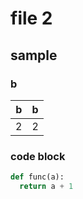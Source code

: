 # file 2

## sample

### b

|  b  |  b  |
| --- | --- |
| 2   | 2   |

### code block

```python
def func(a):
  return a + 1
```
